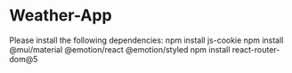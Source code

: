 # Weather-App

Please install the following dependencies:
npm install js-cookie
npm install @mui/material @emotion/react @emotion/styled
npm install react-router-dom@5
